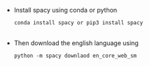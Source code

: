 * Install spacy using conda or python
  ```
  conda install spacy or pip3 install spacy
  ``` 
  </br>
* Then download the english language using 
  ```
  python -m spacy downlaod en_core_web_sm
  ```
  